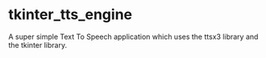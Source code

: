 # tkinter_tts_engine
A super simple Text To Speech application which uses the ttsx3 library and the tkinter library.
